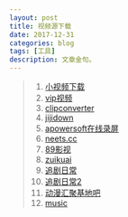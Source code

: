 ```yaml
---
layout: post
title: 视频源下载
date: 2017-12-31
categories: blog
tags: [工具]
description: 文章金句。
---
```



>1. [小视频下载](http://www.downfi.com/video/)   
>2. [vip视频](http://tv.dsqndh.com/)
>2. [clipconverter](http://www.clipconverter.cc/)  
>2. [jijidown](http://client.jijidown.com/index.html)
>2. [apowersoft在线录屏](https://www.apowersoft.cn/free-online-screen-recorder)
>2. [neets.cc](http://neets.cc/category?state=&page=1&type=&country=&endYear=&startYear=&week=&order=2)
>2. [89影视](http://www.yubo360.com/)
>2. [zuikuai](http://www.zuikuai.tv)
>2. [追剧日常](http://www.lukou.com/userfeed/10885005)
>2. [追剧日常2](http://www.lukou.com/userfeed/16317946)
>2. [动漫汇聚基地吧](https://tieba.baidu.com/f?ie=utf-8&kw=%E5%8A%A8%E6%BC%AB%E6%B1%87%E8%81%9A%E5%9F%BA%E5%9C%B0&fr=search)
>2. [music](http://music.dsqndh.com/)



